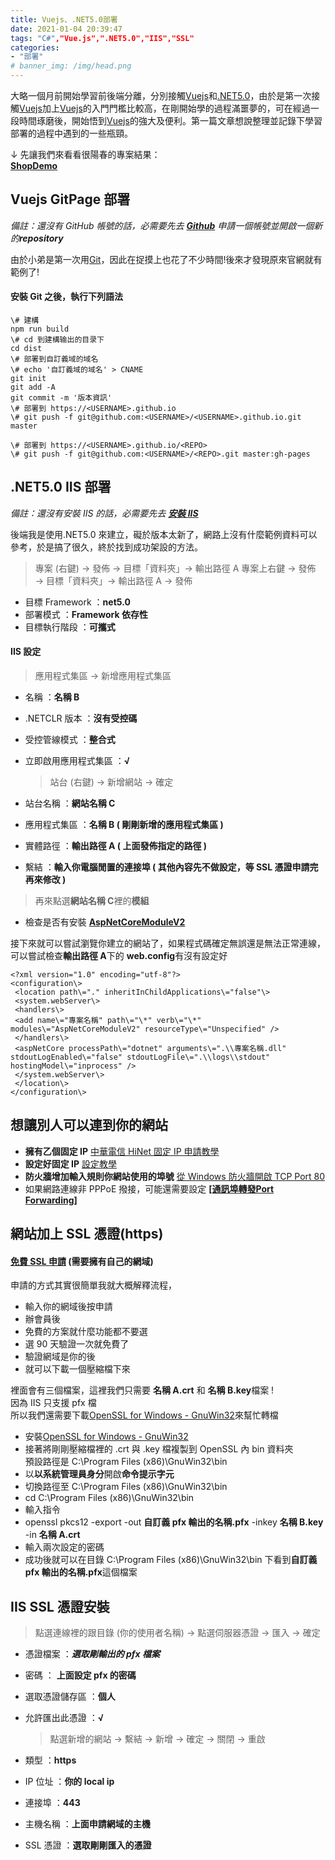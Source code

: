 ```yaml
---
title: Vuejs、.NET5.0部署
date: 2021-01-04 20:39:47
tags: "C#","Vue.js",".NET5.0","IIS","SSL"
categories: 
- "部署"
# banner_img: /img/head.png
---
```

大略一個月前開始學習前後端分離，分別接觸[Vuejs](https://vuejs.org/)和[.NET5.0](https://docs.microsoft.com/zh-tw/dotnet/core/dotnet-five)，由於是第一次接觸[Vuejs](https://vuejs.org/)加上[Vuejs](https://vuejs.org/)的入門門檻比較高，在剛開始學的過程滿噩夢的，可在經過一段時間琢磨後，開始悟到[Vuejs](https://vuejs.org/)的強大及便利。第一篇文章想說整理並記錄下學習部署的過程中遇到的一些瓶頸。

↓ 先讓我們來看看很陽春的專案結果：  
**[ShopDemo](https://shop.marcuschen.cc/)**

[](#Vuejs-GitPage-部署 "Vuejs GitPage 部署")Vuejs GitPage 部署
--------------------------------------------------------

_備註：還沒有 GitHub 帳號的話，必需要先去 **[Github](https://github.com/)** 申請一個帳號並開啟一個新的**repository**_

由於小弟是第一次用[Git](https://git-scm.com/)，因此在捉摸上也花了不少時間!後來才發現原來官網就有範例了!

#### [](#安裝-Git-之後，執行下列語法 "安裝 Git 之後，執行下列語法")安裝 Git 之後，執行下列語法

```
\# 建構  
npm run build  
\# cd 到建構输出的目录下  
cd dist  
\# 部署到自訂義域的域名  
\# echo '自訂義域的域名' > CNAME  
git init  
git add -A  
git commit -m '版本資訊'  
\# 部署到 https://<USERNAME>.github.io  
\# git push -f git@github.com:<USERNAME>/<USERNAME>.github.io.git master  
  
\# 部署到 https://<USERNAME>.github.io/<REPO>  
\# git push -f git@github.com:<USERNAME>/<REPO>.git master:gh-pages  
```
[](#NET5-0-IIS-部署 ".NET5.0 IIS 部署").NET5.0 IIS 部署
-------------------------------------------------

_備註：還沒有安裝 IIS 的話，必需要先去 **[安裝 IIS](https://melayogu.pixnet.net/blog/post/132694142-%5Biis%5D-win10-%E5%AE%89%E8%A3%9Diis)**_

後端我是使用.NET5.0 來建立，礙於版本太新了，網路上沒有什麼範例資料可以參考，於是搞了很久，終於找到成功架設的方法。

> 專案 (右鍵) → 發佈 → 目標「資料夾」→ 輸出路徑 A 專案上右鍵 → 發佈 → 目標「資料夾」→ 輸出路徑 A → 發佈

*   目標 Framework ：**net5.0**
*   部署模式 ：**Framework 依存性**
*   目標執行階段 ：**可攜式**

#### [](#IIS-設定 "IIS 設定")IIS 設定

> 應用程式集區 → 新增應用程式集區

*   名稱 ：**名稱 B**
*   .NETCLR 版本 ：**沒有受控碼**
*   受控管線模式 ：**整合式**
*   立即啟用應用程式集區 ：**√**
    
    > 站台 (右鍵) → 新增網站 → 確定
    
*   站台名稱 ：**網站名稱 C**
*   應用程式集區 ：**名稱 B ( 剛剛新增的應用程式集區 )**
*   實體路徑 ：**輸出路徑 A ( 上面發佈指定的路徑 )**
*   繫結 ：**輸入你電腦閒置的連接埠 ( 其他內容先不做設定，等 SSL 憑證申請完再來修改 )**

> 再來點選**網站名稱 C**裡的**模組**

*   檢查是否有安裝 **[AspNetCoreModuleV2](https://dotnet.microsoft.com/permalink/dotnetcore-current-windows-runtime-bundle-installer)**

接下來就可以嘗試瀏覽你建立的網站了，如果程式碼確定無誤還是無法正常連線，可以嘗試檢查**輸出路徑 A**下的 **web.config**有沒有設定好
```
<?xml version="1.0" encoding="utf-8"?>  
<configuration\>  
 <location path\="." inheritInChildApplications\="false"\>  
 <system.webServer\>  
 <handlers\>  
 <add name\="專案名稱" path\="\*" verb\="\*" modules\="AspNetCoreModuleV2" resourceType\="Unspecified" />  
 </handlers\>  
 <aspNetCore processPath\="dotnet" arguments\=".\\專案名稱.dll" stdoutLogEnabled\="false" stdoutLogFile\=".\\logs\\stdout" hostingModel\="inprocess" />  
 </system.webServer\>  
 </location\>  
</configuration\>  
```
[](#想讓別人可以連到你的網站 "想讓別人可以連到你的網站")想讓別人可以連到你的網站
--------------------------------------------

*   **擁有乙個固定 IP** [中華電信 HiNet 固定 IP 申請教學](https://free.com.tw/hinet-static-ip/)
*   **設定好固定 IP** [設定教學](https://andy6804tw.github.io/2019/09/09/win-static-ip/)
*   **防火牆增加輸入規則你網站使用的埠號** [從 Windows 防火牆開啟 TCP Port 80](https://wiki.mcneel.com/zh-tw/zoo/window7firewall)
*   如果網路連線非 PPPoE 撥接，可能還需要設定 **[\[通訊埠轉發Port Forwarding\]](https://wiki.mcneel.com/zh-tw/zoo/window7firewall)**

[](#網站加上-SSL-憑證-https "網站加上 SSL 憑證(https)")網站加上 SSL 憑證(https)
-------------------------------------------------------------

#### [](#免費-SSL-申請-需要擁有自己的網域 "免費 SSL 申請 (需要擁有自己的網域)")[免費 SSL 申請](https://www.sslforfree.com/) (需要擁有自己的網域)

申請的方式其實很簡單我就大概解釋流程，

*   輸入你的網域後按申請
*   辦會員後
*   免費的方案就什麼功能都不要選
*   選 90 天驗證一次就免費了
*   驗證網域是你的後
*   就可以下載一個壓縮檔下來

裡面會有三個檔案，這裡我們只需要 **名稱 A.crt** 和 **名稱 B.key**檔案 !  
因為 IIS 只支援 pfx 檔  
所以我們還需要下載[OpenSSL for Windows - GnuWin32](http://gnuwin32.sourceforge.net/packages/openssl.htm)來幫忙轉檔

*   安裝[OpenSSL for Windows - GnuWin32](http://gnuwin32.sourceforge.net/packages/openssl.htm)
*   接著將剛剛壓縮檔裡的 .crt 與 .key 檔複製到 OpenSSL 內 bin 資料夾  
    預設路徑是 C:\\Program Files (x86)\\GnuWin32\\bin
*   以**以系統管理員身分**開啟**命令提示字元**
*   切換路徑至 C:\\Program Files (x86)\\GnuWin32\\bin
*   cd C:\\Program Files (x86)\\GnuWin32\\bin
*   輸入指令
*   openssl pkcs12 -export -out **自訂義 pfx 輸出的名稱.pfx** -inkey **名稱 B.key** -in **名稱 A.crt**
*   輸入兩次設定的密碼
*   成功後就可以在目錄 C:\\Program Files (x86)\\GnuWin32\\bin 下看到**自訂義 pfx 輸出的名稱.pfx**這個檔案

[](#IIS-SSL-憑證安裝 "IIS SSL 憑證安裝")IIS SSL 憑證安裝
--------------------------------------------

> 點選連線裡的跟目錄 (你的使用者名稱) → 點選伺服器憑證 → 匯入 → 確定

*   憑證檔案 ：**_選取剛輸出的 pfx 檔案_**
*   密碼 ： **上面設定 pfx 的密碼**
*   選取憑證儲存區 ：**個人**
*   允許匯出此憑證 ：**√**
    
    > 點選新增的網站 → 繫結 → 新增 → 確定 → 關閉 → 重啟
    
*   類型 ：**https**
*   IP 位址 ：**你的 local ip**
*   連接埠 ：**443**
*   主機名稱 ：**上面申請網域的主機**
*   SSL 憑證 ：**選取剛剛匯入的憑證**